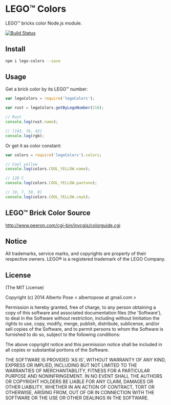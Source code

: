 # LEGO™ Colors
LEGO™ bricks color Node.js module.

[![Build Status](https://travis-ci.org/pose/lego-colors.png?branch=master)](https://travis-ci.org/pose/lego-colors)


## Install

```sh
npm i lego-colors --save
```

## Usage

Get a brick color by its LEGO™ number:
```js
var legoColors = require('legoColors');

var rust = legoColors.getByLegoNumber(216);

// Rust
console.log(rust.name);

// [143, 76, 42]
console.log(rgb);
```

Or get it as color constant:

```js
var colors = require('legoColors').colors;

// Cool yellow
console.log(colors.COOL_YELLOW.name);

// 120 C
console.log(colors.COOL_YELLOW.pantone);

// [0, 7, 59, 0]
console.log(colors.COOL_YELLOW.cmyk);
```

## LEGO™ Brick Color Source
http://www.peeron.com/cgi-bin/invcgis/colorguide.cgi

## Notice

All trademarks, service marks, and copyrights are property of their respective owners. LEGO® is a registered trademark of the LEGO Company.

## License
(The MIT License)

Copyright (c) 2014 Alberto Pose < albertopose at gmail.com >

Permission is hereby granted, free of charge, to any person obtaining a copy of this software and associated documentation files (the 'Software'), to deal in the Software without restriction, including without limitation the rights to use, copy, modify, merge, publish, distribute, sublicense, and/or sell copies of the Software, and to permit persons to whom the Software is furnished to do so, subject to the following conditions:

The above copyright notice and this permission notice shall be included in all copies or substantial portions of the Software.

THE SOFTWARE IS PROVIDED 'AS IS', WITHOUT WARRANTY OF ANY KIND, EXPRESS OR IMPLIED, INCLUDING BUT NOT LIMITED TO THE WARRANTIES OF MERCHANTABILITY, FITNESS FOR A PARTICULAR PURPOSE AND NONINFRINGEMENT. IN NO EVENT SHALL THE AUTHORS OR COPYRIGHT HOLDERS BE LIABLE FOR ANY CLAIM, DAMAGES OR OTHER LIABILITY, WHETHER IN AN ACTION OF CONTRACT, TORT OR OTHERWISE, ARISING FROM, OUT OF OR IN CONNECTION WITH THE SOFTWARE OR THE USE OR OTHER DEALINGS IN THE SOFTWARE.
